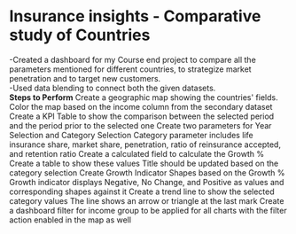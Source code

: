 # Insurance insights - Comparative study of Countries

-Created a dashboard for my Course end project to compare all the parameters mentioned for different countries, to strategize market penetration and to target new customers.  
-Used data blending to connect both the given datasets.  
**Steps to Perform**
Create a geographic map showing the countries' fields. Color the map based on the income column from the secondary dataset
Create a KPI Table to show the comparison between the selected period and the period prior to the selected one
Create two parameters for Year Selection and Category Selection
Category parameter includes life insurance share, market share, penetration, ratio of reinsurance accepted, and retention ratio
Create a calculated field to calculate the Growth %
Create a table to show these values
Title should be updated based on the category selection
Create Growth Indicator Shapes based on the Growth %
Growth indicator displays Negative, No Change, and Positive as values and corresponding shapes against it
Create a trend line to show the selected category values
The line shows an arrow or triangle at the last mark
Create a dashboard filter for income group to be applied for all charts with the filter action enabled in the map as well
